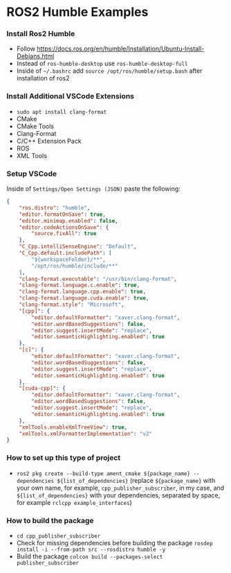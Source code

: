 # ROS2 Humble Examples

### Install Ros2 Humble
- Follow https://docs.ros.org/en/humble/Installation/Ubuntu-Install-Debians.html
- Instead of `ros-humble-desktop` use `ros-humble-desktop-full`
- Inside of `~/.bashrc` add `source /opt/ros/humble/setup.bash` after installation of ros2

### Install Additional VSCode Extensions
- `sudo apt install clang-format`
- CMake
- CMake Tools
- Clang-Format
- C/C++ Extension Pack
- ROS
- XML Tools

### Setup VSCode
Inside of `Settings/Open Settings (JSON)` paste the following:
```json
{
    "ros.distro": "humble",
    "editor.formatOnSave": true,
    "editor.minimap.enabled": false,
    "editor.codeActionsOnSave": {
        "source.fixAll": true
    },
    "C_Cpp.intelliSenseEngine": "Default",
    "C_Cpp.default.includePath": [
        "${workspaceFolder}/**",
        "/opt/ros/humble/include/**"
    ],
    "clang-format.executable": "/usr/bin/clang-format",
    "clang-format.language.c.enable": true,
    "clang-format.language.cpp.enable": true,
    "clang-format.language.cuda.enable": true,
    "clang-format.style": "Microsoft",
    "[cpp]": {
        "editor.defaultFormatter": "xaver.clang-format",
        "editor.wordBasedSuggestions": false,
        "editor.suggest.insertMode": "replace",
        "editor.semanticHighlighting.enabled": true
    },
    "[c]": {
        "editor.defaultFormatter": "xaver.clang-format",
        "editor.wordBasedSuggestions": false,
        "editor.suggest.insertMode": "replace",
        "editor.semanticHighlighting.enabled": true
    },
    "[cuda-cpp]": {
        "editor.defaultFormatter": "xaver.clang-format",
        "editor.wordBasedSuggestions": false,
        "editor.suggest.insertMode": "replace",
        "editor.semanticHighlighting.enabled": true
    },
    "xmlTools.enableXmlTreeView": true,
    "xmlTools.xmlFormatterImplementation": "v2"
}
```

### How to set up this type of project
- `ros2 pkg create --build-type ament_cmake ${package_name} --dependencies ${list_of_dependencies}` (replace `${package_name}` with your own name, for example, `cpp_publisher_subscriber`, in my case, and `${list_of_dependencies}` with your dependencies, separated by space, for example `rclcpp example_interfaces`)

### How to build the package
- `cd cpp_publisher_subscriber` 
- Check for missing dependencies before building the package `rosdep install -i --from-path src --rosdistro humble -y`
- Build the package `colcon build --packages-select publisher_subscriber`
